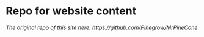 #  Repo for website content
*The original repo of this site here: https://github.com/Pinegrow/MrPineCone*
